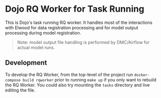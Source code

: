 # Dojo RQ Worker for Task Running

This is Dojo's task running RQ worker. It handles most of the interactions with Elwood for data registration processing and for model output processing during model registration.

> Note: model output file handling is performed by DMC/Airflow for actual model runs.

## Development

To develop the RQ Worker, from the top-level of the project run `docker-compose build rqworker` prior to running `make up` if you only want to rebuild the RQ Worker. You could also try mounting the `tasks` directory and live editing the file.
